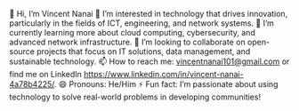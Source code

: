 👋 Hi, I’m Vincent Nanai
👀 I’m interested in technology that drives innovation, particularly in the fields of ICT, engineering, and network systems.
🌱 I’m currently learning more about cloud computing, cybersecurity, and advanced network infrastructure.
💞️ I’m looking to collaborate on open-source projects that focus on IT solutions, data management, and sustainable technology.
📫 How to reach me: vincentnanai101@gmail.com or find me on LinkedIn https://www.linkedin.com/in/vincent-nanai-4a78b4225/.
😄 Pronouns: He/Him
⚡ Fun fact: I’m passionate about using technology to solve real-world problems in developing communities!
